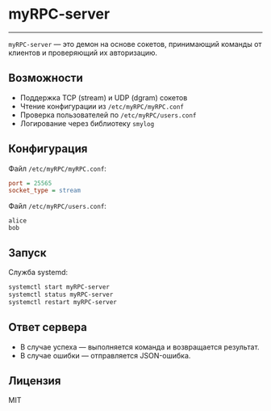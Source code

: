 # myRPC-server

---

`myRPC-server` — это демон на основе сокетов, принимающий команды от клиентов и проверяющий их авторизацию.

##  Возможности

- Поддержка TCP (stream) и UDP (dgram) сокетов
- Чтение конфигурации из `/etc/myRPC/myRPC.conf`
- Проверка пользователей по `/etc/myRPC/users.conf`
- Логирование через библиотеку `smylog`

##  Конфигурация

Файл `/etc/myRPC/myRPC.conf`:
```ini
port = 25565
socket_type = stream
```

Файл `/etc/myRPC/users.conf`:
```
alice
bob
```

##  Запуск

Служба systemd:
```bash
systemctl start myRPC-server
systemctl status myRPC-server
systemctl restart myRPC-server
```

##  Ответ сервера

- В случае успеха — выполняется команда и возвращается результат.
- В случае ошибки — отправляется JSON-ошибка.

##  Лицензия

MIT
